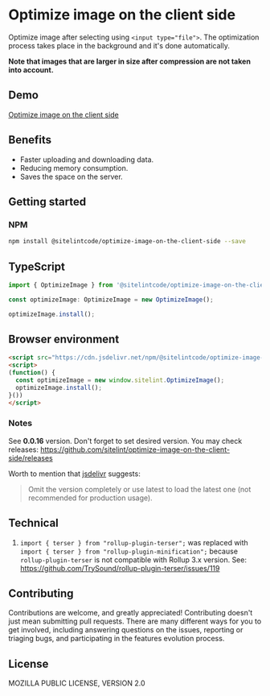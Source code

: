 # Optimize image on the client side

Optimize image after selecting using `<input type="file">`. The optimization process takes place in the background and it's done automatically.

**Note that images that are larger in size after compression are not taken into account.**

## Demo

[Optimize image on the client side](https://www.sitelint.com/lab/optimize-image-on-the-client-side/)

## Benefits

* Faster uploading and downloading data.
* Reducing memory consumption.
* Saves the space on the server.

## Getting started

### NPM

```bash
npm install @sitelintcode/optimize-image-on-the-client-side --save
```

## TypeScript

```TypeScript
import { OptimizeImage } from '@sitelintcode/optimize-image-on-the-client-side';

const optimizeImage: OptimizeImage = new OptimizeImage();

optimizeImage.install();
```

## Browser environment

```HTML
<script src="https://cdn.jsdelivr.net/npm/@sitelintcode/optimize-image-on-the-client-side@0.0.16/dist/optimize-image-on-the-client-side.js"></script>
<script>
(function() {
  const optimizeImage = new window.sitelint.OptimizeImage();
  optimizeImage.install();
}())
</script>
```

### Notes

See **0.0.16** version. Don't forget to set desired version. You may check releases: https://github.com/sitelint/optimize-image-on-the-client-side/releases

Worth to mention that [jsdelivr](https://www.jsdelivr.com) suggests:

> Omit the version completely or use latest to load the latest one (not recommended for production usage).

## Technical

1. `import { terser } from "rollup-plugin-terser";` was replaced with  `import { terser } from "rollup-plugin-minification";` because `rollup-plugin-terser` is not compatible with Rollup 3.x version. See: https://github.com/TrySound/rollup-plugin-terser/issues/119

## Contributing

Contributions are welcome, and greatly appreciated! Contributing doesn't just mean submitting pull requests. There are many different ways for you to get involved, including answering questions on the issues, reporting or triaging bugs, and participating in the features evolution process.

## License

MOZILLA PUBLIC LICENSE, VERSION 2.0

